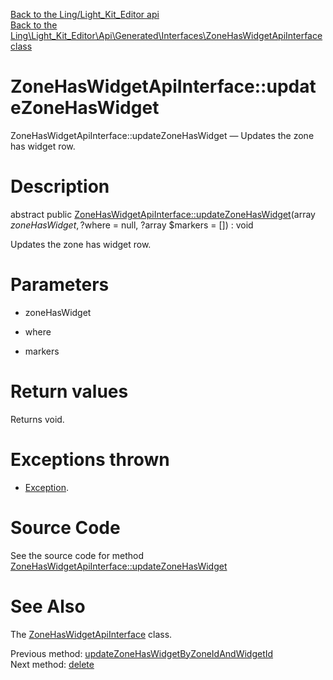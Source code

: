 [Back to the Ling/Light_Kit_Editor api](https://github.com/lingtalfi/Light_Kit_Editor/blob/master/doc/api/Ling/Light_Kit_Editor.md)<br>
[Back to the Ling\Light_Kit_Editor\Api\Generated\Interfaces\ZoneHasWidgetApiInterface class](https://github.com/lingtalfi/Light_Kit_Editor/blob/master/doc/api/Ling/Light_Kit_Editor/Api/Generated/Interfaces/ZoneHasWidgetApiInterface.md)


ZoneHasWidgetApiInterface::updateZoneHasWidget
================



ZoneHasWidgetApiInterface::updateZoneHasWidget — Updates the zone has widget row.




Description
================


abstract public [ZoneHasWidgetApiInterface::updateZoneHasWidget](https://github.com/lingtalfi/Light_Kit_Editor/blob/master/doc/api/Ling/Light_Kit_Editor/Api/Generated/Interfaces/ZoneHasWidgetApiInterface/updateZoneHasWidget.md)(array $zoneHasWidget, ?$where = null, ?array $markers = []) : void




Updates the zone has widget row.




Parameters
================


- zoneHasWidget

    

- where

    

- markers

    


Return values
================

Returns void.


Exceptions thrown
================

- [Exception](http://php.net/manual/en/class.exception.php).&nbsp;







Source Code
===========
See the source code for method [ZoneHasWidgetApiInterface::updateZoneHasWidget](https://github.com/lingtalfi/Light_Kit_Editor/blob/master/Api/Generated/Interfaces/ZoneHasWidgetApiInterface.php#L211-L211)


See Also
================

The [ZoneHasWidgetApiInterface](https://github.com/lingtalfi/Light_Kit_Editor/blob/master/doc/api/Ling/Light_Kit_Editor/Api/Generated/Interfaces/ZoneHasWidgetApiInterface.md) class.

Previous method: [updateZoneHasWidgetByZoneIdAndWidgetId](https://github.com/lingtalfi/Light_Kit_Editor/blob/master/doc/api/Ling/Light_Kit_Editor/Api/Generated/Interfaces/ZoneHasWidgetApiInterface/updateZoneHasWidgetByZoneIdAndWidgetId.md)<br>Next method: [delete](https://github.com/lingtalfi/Light_Kit_Editor/blob/master/doc/api/Ling/Light_Kit_Editor/Api/Generated/Interfaces/ZoneHasWidgetApiInterface/delete.md)<br>

